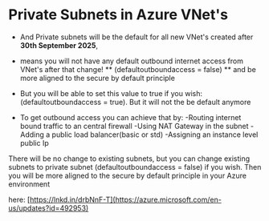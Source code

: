 # Private Subnets in Azure VNet's
- And Private subnets will be the default for all new VNet's created after **30th September 2025**, 
- means you will not have any default outbound internet access from VNet's after that change! ** (defaultoutboundaccess = false) ** and be more aligned to the secure by default principle

- But you will be able to set this value to true if you wish: 
(defaultoutboundaccess = true). 
But it will not the be default anymore

- To get outbound access you can achieve that by:
-Routing internet bound traffic to an central firewall
-Using NAT Gateway in the subnet
-Adding a public load balancer(basic or std)
-Assigning an instance level public Ip

There will be no change to existing subnets, but you can change existing subnets to private subnet (defaultoutboundaccess = false) if you wish. 
Then you will be more aligned to the secure by default principle in your Azure environment

here: [https://lnkd.in/drbNnF-T](https://azure.microsoft.com/en-us/updates?id=492953)
